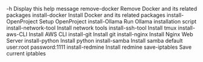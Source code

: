  -h  Display this help message
  remove-docker  Remove Docker and its related packages
  install-docker  Install Docker and its related packages
  install-OpenProject  Setup OpenProject
  install-Ollama  Run Ollama installation script
  install-network-tool  Install network tools
  install-ssh-tool  Install tmux
  install-aws-CLI  Install AWS CLI
  install-git  Install git
  install-nginx  Install Nginx Web Server
  install-python  Install python
  install-samba Install samba default user:root password:1111
  install-redmine Install redmine
  save-iptables Save current iptables